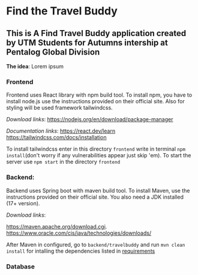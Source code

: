 # Find the Travel Buddy

## This is A Find Travel Buddy application created by UTM Students for Autumns intership at Pentalog Global Division

**The idea**: Lorem ipsum 

### Frontend
Frontend uses React library with npm build tool. To install npm, you have to install node.js use the instructions provided on their official site. Also for styling will be used framework tailwindcss.

*Download links*:
https://nodejs.org/en/download/package-manager

*Documentation links*:
https://react.dev/learn
https://tailwindcss.com/docs/installation

To install tailwindcss enter in this directory `frontend` write in terminal `npm install`(don't worry if any vulnerabilities appear just skip 'em).
To start the server use `npm start` in the directory `frontend`

### Backend:
Backend uses Spring boot with maven build tool. To install Maven, use the instructions provided on their official site. You also need a JDK installed (17+ version).

*Download links*: 

https://maven.apache.org/download.cgi.
https://www.oracle.com/cis/java/technologies/downloads/

After Maven in configured, go to `backend/travelbuddy` and run `mvn clean install` for intalling the dependencies listed in [requirements](/backend/travelbuddy/pom.xml)

### Database 


